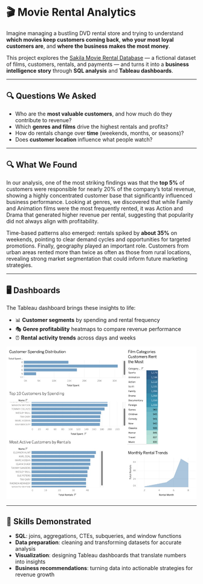 # 🎬 Movie Rental Analytics  

Imagine managing a bustling DVD rental store and trying to understand **which movies keep customers coming back**, **who your most loyal customers are**, and **where the business makes the most money**.  

This project explores the [Sakila Movie Rental Database](https://dev.mysql.com/doc/sakila/en/) — a fictional dataset of films, customers, rentals, and payments — and turns it into a **business intelligence story** through **SQL analysis** and **Tableau dashboards**.  

---

## 🔍 Questions We Asked

- Who are the **most valuable customers**, and how much do they contribute to revenue?  
- Which **genres and films** drive the highest rentals and profits?  
- How do rentals change over **time** (weekends, months, or seasons)?  
- Does **customer location** influence what people watch?   

---

## 🔍 What We Found  

In our analysis, one of the most striking findings was that the **top 5%** of customers were responsible for nearly 20% of the company’s total revenue, showing a highly concentrated customer base that significantly influenced business performance. Looking at genres, we discovered that while Family and Animation films were the most frequently rented, it was Action and Drama that generated higher revenue per rental, suggesting that popularity did not always align with profitability.

Time-based patterns also emerged: rentals spiked by **about 35%** on weekends, pointing to clear demand cycles and opportunities for targeted promotions. Finally, geography played an important role. Customers from urban areas rented more than twice as often as those from rural locations, revealing strong market segmentation that could inform future marketing strategies. 

---

## 🖥️ Dashboards  

The Tableau dashboard brings these insights to life:  

- 📊 **Customer segments** by spending and rental frequency  
- 🎭 **Genre profitability** heatmaps to compare revenue performance  
- ⏰ **Rental activity trends** across days and weeks  

![Dashboard Sample](Dashboard_Sample.jpg) 

---

## 🚀 Skills Demonstrated  

- **SQL**: joins, aggregations, CTEs, subqueries, and window functions  
- **Data preparation**: cleaning and transforming datasets for accurate analysis  
- **Visualization**: designing Tableau dashboards that translate numbers into insights  
- **Business recommendations**: turning data into actionable strategies for revenue growth
